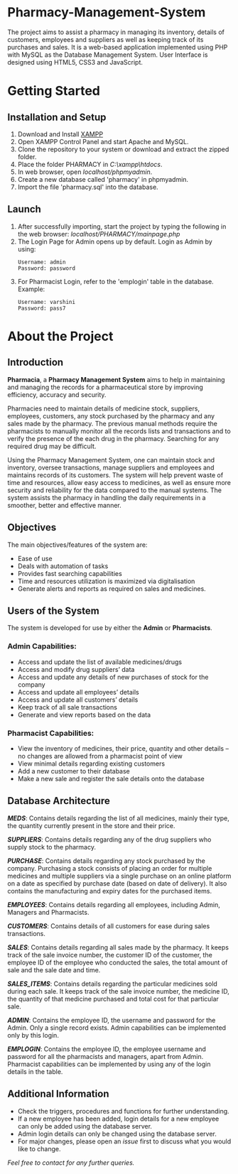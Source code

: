 # Pharmacy-Management-System
The project aims to assist a pharmacy in managing its inventory, details of customers, employees and suppliers as well as keeping track of its
purchases and sales. It is a web-based application implemented using PHP with MySQL as the Database Management System. User Interface is designed using HTML5, CSS3 and JavaScript.

# Getting Started

## Installation and Setup

1. Download and Install [XAMPP](https://www.apachefriends.org/download.html)
2. Open XAMPP Control Panel and start Apache and MySQL.
3. Clone the repository to your system or download and extract the zipped folder.
4. Place the folder PHARMACY in *C:\xampp\htdocs*.
5. In web browser, open *localhost/phpmyadmin*.
6. Create a new database called 'pharmacy' in phpmyadmin.
7. Import the file 'pharmacy.sql' into the database.

## Launch

1. After successfully importing, start the project by typing the following in the web browser:  *localhost/PHARMACY/mainpage.php*   
2. The Login Page for Admin opens up by default. Login as Admin by using:
    ```
    Username: admin
	Password: password   
    ```
3. For Pharmacist Login, refer to the 'emplogin' table in the database. 
    Example:
    ```
    Username: varshini
	Password: pass7
    ```

# About the Project

## Introduction

**Pharmacia**, a **Pharmacy Management System** aims to help in maintaining and managing the records for a pharmaceutical store by improving efficiency, accuracy and security. 

Pharmacies need to maintain details of medicine stock, suppliers, employees, customers, any stock purchased by the pharmacy and any sales made by the pharmacy. The previous manual methods require the pharmacists to manually monitor all the records lists and transactions and to verify the presence of the each drug in the pharmacy. Searching for any required drug may be difficult. 

Using the Pharmacy Management System, one can maintain stock and inventory, oversee transactions, manage suppliers and employees and maintains records of its customers. 
The system will help prevent waste of time and resources, allow easy access to medicines, as well as ensure more security and reliability for the data compared to the manual systems. The system assists the pharmacy in handling the daily requirements in a smoother, better and effective manner. 

## Objectives

The main objectives/features of the system are:

- Ease of use 
- Deals with automation of tasks
- Provides fast searching capabilities
- Time and resources utilization is maximized via digitalisation
- Generate alerts and reports as required on sales and medicines.

## Users of the System

The system is developed for use by either the **Admin** or **Pharmacists**. 

### Admin Capabilities:

- Access and update the list of available medicines/drugs
- Access and modify drug suppliers’ data
- Access and update any details of new purchases of stock for the company
- Access and update all employees’ details
- Access and update all customers’ details
- Keep track of all sale transactions
- Generate and view reports based on the data

### Pharmacist Capabilities:

- View the inventory of medicines, their price, quantity and other details – no changes are allowed from a pharmacist point of view
- View minimal details regarding existing customers
- Add a new customer to their database
- Make a new sale and register the sale details onto the database

## Database Architecture

***MEDS***: 
	Contains details regarding the list of all medicines, mainly their type, the quantity currently present in the store and their price.
  
***SUPPLIERS***:
	Contains details regarding any of the drug suppliers who supply stock to the pharmacy.
  
***PURCHASE***:
	Contains details regarding any stock purchased by the company. Purchasing a stock consists of placing an order for multiple medicines and multiple suppliers via a single purchase on an online platform on a date as specified by purchase date (based on date of delivery). It also contains the manufacturing and expiry dates for the purchased items.
  
***EMPLOYEES***:
	Contains details regarding all employees, including Admin, Managers and Pharmacists. 
  
***CUSTOMERS***:
	Contains details of all customers for ease during sales transactions.
  
***SALES***: 
	Contains details regarding all sales made by the pharmacy. It keeps track of the sale invoice number, the customer ID of the customer, the employee ID of the employee who conducted the sales, the total amount of sale and the sale date and time.
  
***SALES_ITEMS***:
	Contains details regarding the particular medicines sold during each sale. It keeps track of the sale invoice number, the medicine ID, the quantity of that medicine purchased and total cost for that particular sale.
  
***ADMIN***:
	Contains the employee ID, the username and password for the Admin. Only a single record exists. Admin capabilities can be implemented only by this login.
  
***EMPLOGIN***:
	Contains the employee ID, the employee username and password for all the pharmacists and managers, apart from Admin. Pharmacist capabilities can be implemented by using any of the login details in the table. 
	

## Additional Information

- Check the triggers, procedures and functions for further understanding.
- If a new employee has been added, login details for a new employee can only be added using the database server.
- Admin login details can only be changed using the database server.
- For major changes, please open an *issue* first to discuss what you would like to change.

*Feel free to contact for any further queries.*





